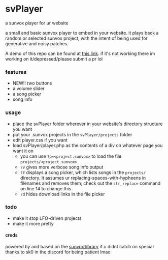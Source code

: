# svPlayer
a sunvox player for ur website

a small and basic sunvox player to embed in your website. it plays back a random or selected sunvox project, with the intent of being used for generative and noisy patches.

A demo of this repo can be found at [this link](https://lainalien.space/sunvox/svPlayer/player.php). if it's not working there im working on it/depressed/please submit a pr lol

### features
- NEW!! *two* buttons
- a volume slider
- a song picker
- song info

### usage
+ place the svPlayer folder wherever in your website's directory structure you want
+ put your .sunvox projects in the `svPlayer/projects` folder
+ edit player.css if you want
+ load svPlayer/player.php as the contents of a div on whatever page you want it on
  + you can use `?p=<project.sunvox>` to load the file `projects/<project.sunvox>`
  + `?v` gives more verbose song info output
  + `?f` displays a song picker, which lists songs in the `projects/` directory. it assumes ur replacing-spaces-with-hypheens in filenames and removes them; check out the `str_replace` command on line 14 to change this
  + `?d` hides download links in the file picker

### todo
* make it stop LFO-driven projects
* make it more pretty

#### creds
powered by and based on the [sunvox library](https://warmplace.ru/soft/sunvox/sunvox_lib.php) if u didnt catch on
special thanks to sk0 in the discord for being patient lmao

